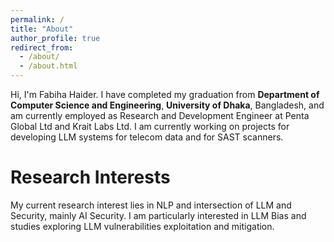 ```yaml
---
permalink: /
title: "About"
author_profile: true
redirect_from: 
  - /about/
  - /about.html
---
```


Hi, I'm Fabiha Haider. I have completed my graduation from **Department of Computer Science and Engineering**, **University of Dhaka**, Bangladesh, and am currently employed as Research and Development Engineer at Penta Global Ltd and Krait Labs Ltd. I am currently working on projects for developing LLM systems for telecom data and for SAST scanners.

Research Interests
======
My current research interest lies in NLP and intersection of LLM and Security, mainly AI Security. I am particularly interested in LLM Bias and studies exploring LLM vulnerabilities exploitation and mitigation. 
